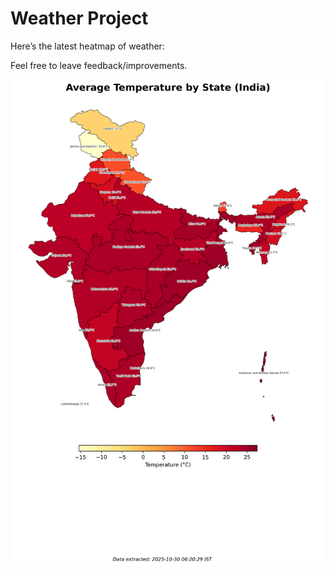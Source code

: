 # Weather Project

Here’s the latest heatmap of weather:

Feel free to leave feedback/improvements.

![India Heatmap](docs/assets/india_heatmap.png?v=02B658)
